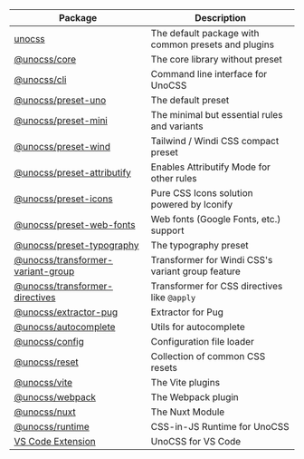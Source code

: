 
| Package | Description |
| ------- | ----------- |
| [unocss](https://github.com/unocss/unocss/tree/main/packages/unocss) | The default package with common presets and plugins |
| [@unocss/core](https://github.com/unocss/unocss/tree/main/packages/core) | The core library without preset |
| [@unocss/cli](https://github.com/unocss/unocss/tree/main/packages/cli) | Command line interface for UnoCSS |
| [@unocss/preset-uno](https://github.com/unocss/unocss/tree/main/packages/preset-uno) | The default preset |
| [@unocss/preset-mini](https://github.com/unocss/unocss/tree/main/packages/preset-mini) | The minimal but essential rules and variants |
| [@unocss/preset-wind](https://github.com/unocss/unocss/tree/main/packages/preset-wind) | Tailwind / Windi CSS compact preset |
| [@unocss/preset-attributify](https://github.com/unocss/unocss/tree/main/packages/preset-attributify) | Enables Attributify Mode for other rules | 
| [@unocss/preset-icons](https://github.com/unocss/unocss/tree/main/packages/preset-icons) | Pure CSS Icons solution powered by Iconify | 
| [@unocss/preset-web-fonts](https://github.com/unocss/unocss/tree/main/packages/preset-web-fonts) | Web fonts (Google Fonts, etc.) support | 
| [@unocss/preset-typography](https://github.com/unocss/unocss/tree/main/packages/preset-typography) | The typography preset | 
| [@unocss/transformer-variant-group](https://github.com/unocss/unocss/tree/main/packages/transformer-variant-group) | Transformer for Windi CSS's variant group feature | 
| [@unocss/transformer-directives](https://github.com/unocss/unocss/tree/main/packages/transformer-directives) | Transformer for CSS directives like `@apply` | 
| [@unocss/extractor-pug](https://github.com/unocss/unocss/tree/main/packages/extractor-pug) | Extractor for Pug | 
| [@unocss/autocomplete](https://github.com/unocss/unocss/tree/main/packages/autocomplete) | Utils for autocomplete | 
| [@unocss/config](https://github.com/unocss/unocss/tree/main/packages/config) | Configuration file loader | 
| [@unocss/reset](https://github.com/unocss/unocss/tree/main/packages/reset) | Collection of common CSS resets | 
| [@unocss/vite](https://github.com/unocss/unocss/tree/main/packages/vite) | The Vite plugins | 
| [@unocss/webpack](https://github.com/unocss/unocss/tree/main/packages/webpack) | The Webpack plugin | 
| [@unocss/nuxt](https://github.com/unocss/unocss/tree/main/packages/nuxt) | The Nuxt Module | 
| [@unocss/runtime](https://github.com/unocss/unocss/tree/main/packages/runtime) | CSS-in-JS Runtime for UnoCSS | 
| [VS Code Extension](https://github.com/unocss/unocss/tree/main/packages/vscode) | UnoCSS for VS Code |

